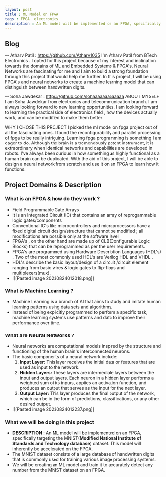 ```yaml
---
layout: post
title : ML Model on FPGA
tags : FPGA  electronics
description : An ML model will be implemented on an FPGA, specifically targeting the MNIST dataset. This model will inherently be accelerated on the FPGA.
---
```

## Blog

 -- Atharv Patil :  https://github.com/Atharv1035 
  I'm Atharv Patil from BTech Electronics . I opted for this project because of my interest and inclination towards the domains of ML and Embedded Systems & FPGA's. Neural Networks are fascinating for me and I aim to build a strong foundation through this project that would help me further.
  In this project, I will be using FPGA's and neural networks to create a machine learning model that can distinguish between handwritten digits.
  
 -- Soha Jawdekar : https://github.com/sohaaaaaaaaaaaaa
 ABOUT MYSELF
	 I am Soha Jawdekar from electronics and telecommunication branch. I am always looking forward to new learning opportunities. I am looking forward to learning the practical side of electronics field , how the devices actually work, and can be modified to make them better
	 
WHY I CHOSE THIS PROJECT
I picked the ml model on fpga project out of all the fascinating ones. I found the reconfigurability and parallel processing of fpga to be really intriguing. Learning fpga programming is something I am eager to do. Although the brain is a tremendously potent instrument, it is extraordinary when identical networks and capabilities are developed in robots. I've always been curious in how something as highly functional as a human brain can be duplicated. With the aid of this project, I will be able to design a neural network from scratch and use it on an FPGA to learn how it functions.

## Project Domains & Description
### What is an FPGA & how do they work ?
-  Field Programmable Gate Arrays
-  It is an Integrated Circuit (IC)  that contains an array of reprogammable logic gates/components
-  Conventional IC's like microcontrollers and microprocessors have a fixed digital circuit design/structure that cannot be modified ; all modifications are possible only at the software level
- FPGA's , on the other hand are made up of CLB(Configurable Logic Blocks) that can be reprogrammed as per the user requirements.
- FPGA's are programmed using Hardware Description Languages (HDL's) . Two of the most commonly used HDL's are Verilog HDL and VHDL .
-  HDL's describe the basic layout/design of a circuit /circuit element ranging from basic wires & logic gates to flip-flops and multiplexers(mux).
- ![[Pasted image 20230824012018.png]]

### What is Machine Learning ?
- Machine Learning is a branch of AI that aims to study and imitate human learning patterns using data sets and algorithms.
- Instead of being explicitly programmed to perform a specific task, machine learning systems use patterns and data to improve their performance over time.

### What are Neural Networks ?
- Neural networks are computational models inspired by the structure and functioning of the human brain's interconnected neurons.
- The basic components of a neural network include:
	1. **Input Layer:** This layer receives the initial data or features that are used as input to the network.    
	2. **Hidden Layers:** These layers are intermediate layers between the input and output layers. Each neuron in a hidden layer performs a weighted sum of its inputs, applies an activation function, and produces an output that serves as the input for the next layer.
	3. **Output Layer:** This layer produces the final output of the network, which can be in the form of predictions, classifications, or any other desired output.
- ![[Pasted image 20230824012237.png]]



### What we will be doing in this project
- __DESCRIPTION__ :  An ML model will be implemented on an FPGA, specifically targeting the MNIST(**Modified National Institute of Standards and Technology database**) dataset. This model will inherently be accelerated on the FPGA.
- The MNIST dataset consists of a large database of handwritten digits that is commonly used for training various image processing systems.
- We will be creating an ML model and train it to accurately detect any number from the MNIST dataset on an FPGA.



